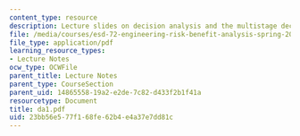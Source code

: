 ```yaml
---
content_type: resource
description: Lecture slides on decision analysis and the multistage decision model.
file: /media/courses/esd-72-engineering-risk-benefit-analysis-spring-2007/23bb56e577f168fe62b4e4a37e7dd81c_da1.pdf
file_type: application/pdf
learning_resource_types:
- Lecture Notes
ocw_type: OCWFile
parent_title: Lecture Notes
parent_type: CourseSection
parent_uid: 14865558-19a2-e2de-7c82-d433f2b1f41a
resourcetype: Document
title: da1.pdf
uid: 23bb56e5-77f1-68fe-62b4-e4a37e7dd81c
---
```

